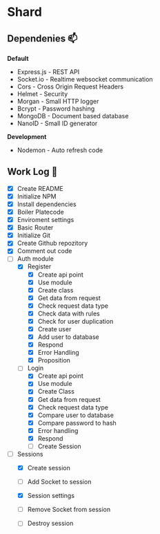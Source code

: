 # Shard

## Dependenies 📫


**Default**

- Express.js - REST API
- Socket.io - Realtime websocket communication
- Cors - Cross Origin Request Headers
- Helmet - Security
- Morgan - Small HTTP logger
- Bcrypt - Password hashing
- MongoDB - Document based database
- NanoID - Small ID generator


**Development**

- Nodemon - Auto refresh code

## Work Log 📘

- [x] Create README
- [x] Initialize NPM
- [x] Install dependencies
- [x] Boiler Platecode
- [x] Enviroment settings
- [x] Basic Router
- [x] Initialize Git
- [x] Create Github repozitory
- [x] Comment out code
- [ ] Auth module
    * [x] Register
        - [x] Create api point
        - [x] Use module
        - [x] Create class
        - [x] Get data from request
        - [x] Check request data type
        - [x] Check data with rules
        - [x] Check for user duplication
        - [x] Create user
        - [x] Add user to database
        - [x] Respond
        - [x] Error Handling
        - [x] Proposition
    * [ ] Login
        - [x] Create api point
        - [x] Use module
        - [x] Create Class
        - [x] Get data from request
        - [x] Check request data type
        - [x] Compare user to database
        - [x] Compare password to hash
        - [x] Error handling
        - [x] Respond
        - [ ] Create Session
- [ ] Sessions
    - [x] Create session
    - [ ] Add Socket to session
    - [x] Session settings
    - [ ] Remove Socket from session
    - [ ] Destroy session

